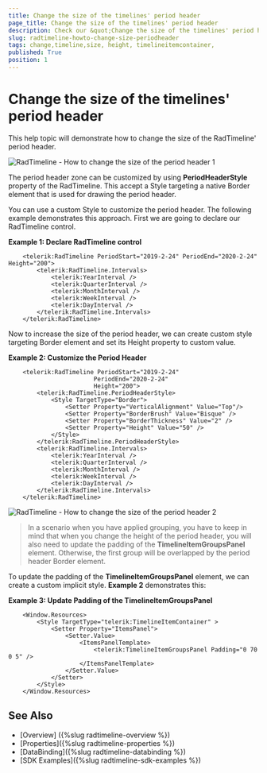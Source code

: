 ```yaml
---
title: Change the size of the timelines' period header
page_title: Change the size of the timelines' period header
description: Check our &quot;Change the size of the timelines' period header&quot; documentation article for the RadTimeline {{ site.framework_name }} control.
slug: radtimeline-howto-change-size-periodheader
tags: change,timeline,size, height, timelineitemcontainer, 
published: True
position: 1
---
```


# Change the size of the timelines' period header

This help topic will demonstrate how to change the size of the RadTimeline' period header.

![RadTimeline - How to change the size of the period header 1](images/radtimeline-howto-change-size-periodheader-01.png)

The period header zone can be customized by using __PeriodHeaderStyle__ property of the RadTimeline. This accept a Style targeting a native Border element that is used for drawing the period header. 

You can use a custom Style to customize the period header. The following example demonstrates this approach. First we are going to declare our RadTimeline control.
 
__Example 1: Declare RadTimeline control__
```XAML
	<telerik:RadTimeline PeriodStart="2019-2-24" PeriodEnd="2020-2-24" Height="200">
		<telerik:RadTimeline.Intervals>
			<telerik:YearInterval />
			<telerik:QuarterInterval />
			<telerik:MonthInterval />
			<telerik:WeekInterval />
			<telerik:DayInterval />
		</telerik:RadTimeline.Intervals>
	</telerik:RadTimeline>
```

Now to increase the size of the period header, we can create custom style targeting Border element and set its Height property to custom value.	
	
__Example 2: Customize the Period Header__
```XAML
	<telerik:RadTimeline PeriodStart="2019-2-24"
						PeriodEnd="2020-2-24" 
						Height="200">
		<telerik:RadTimeline.PeriodHeaderStyle>
			<Style TargetType="Border">
				<Setter Property="VerticalAlignment" Value="Top"/>
				<Setter Property="BorderBrush" Value="Bisque" />
				<Setter Property="BorderThickness" Value="2" />
				<Setter Property="Height" Value="50" />
			</Style>
		</telerik:RadTimeline.PeriodHeaderStyle>
		<telerik:RadTimeline.Intervals>
			<telerik:YearInterval />
			<telerik:QuarterInterval />
			<telerik:MonthInterval />
			<telerik:WeekInterval />
			<telerik:DayInterval />
		</telerik:RadTimeline.Intervals>
	</telerik:RadTimeline>
```

![RadTimeline - How to change the size of the period header 2](images/radtimeline-howto-change-size-periodheader-02.png)

> In a scenario when you have applied grouping, you have to keep in mind that when you change the height of the period header, you will also need to update the padding of the __TimelineItemGroupsPanel__ element. Otherwise, the first group will be overlapped by the period header Border element.

To update the padding of the __TimelineItemGroupsPanel__ element, we can create a custom implicit style. __Example 2__ demonstrates this:

__Example 3: Update Padding of the TimelineItemGroupsPanel__
```XAML
	<Window.Resources>
		<Style TargetType="telerik:TimelineItemContainer" >
			<Setter Property="ItemsPanel">
				<Setter.Value>
					<ItemsPanelTemplate>
						<telerik:TimelineItemGroupsPanel Padding="0 70 0 5" />
					</ItemsPanelTemplate>
				</Setter.Value>
			</Setter>
		</Style>
	</Window.Resources>
```


## See Also
 * [Overview] ({%slug radtimeline-overview %})
 * [Properties]({%slug radtimeline-properties %})
 * [DataBinding]({%slug radtimeline-databinding %})
 * [SDK Examples]({%slug radtimeline-sdk-examples %})
